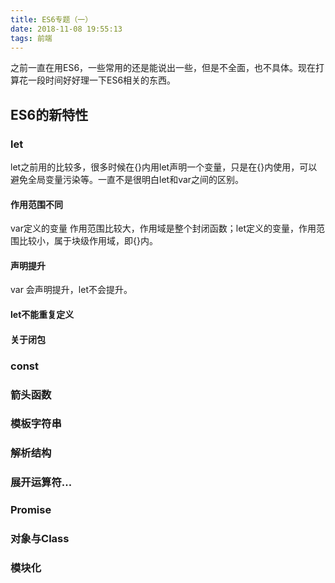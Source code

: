 ```yaml
---
title: ES6专题（一）
date: 2018-11-08 19:55:13
tags: 前端
---
```

之前一直在用ES6，一些常用的还是能说出一些，但是不全面，也不具体。现在打算花一段时间好好理一下ES6相关的东西。

## ES6的新特性

### let
let之前用的比较多，很多时候在{}内用let声明一个变量，只是在{}内使用，可以避免全局变量污染等。一直不是很明白let和var之间的区别。

#### 作用范围不同
var定义的变量 作用范围比较大，作用域是整个封闭函数；let定义的变量，作用范围比较小，属于块级作用域，即{}内。

#### 声明提升
var 会声明提升，let不会提升。

#### let不能重复定义

#### 关于闭包

### const



### 箭头函数



### 模板字符串



### 解析结构



### 展开运算符...



### Promise



### 对象与Class


### 模块化



